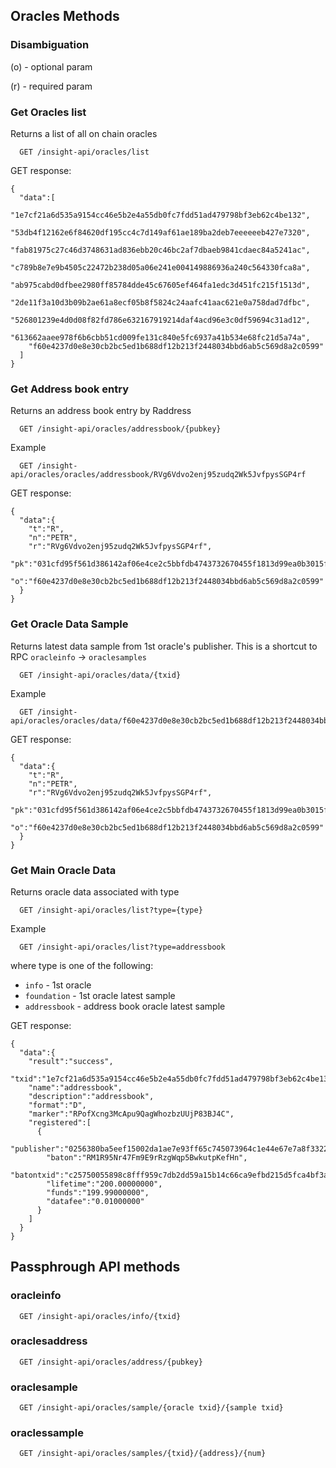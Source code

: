 ## Oracles Methods

### Disambiguation
(o) - optional param

(r) - required param

### Get Oracles list
Returns a list of all on chain oracles

```
  GET /insight-api/oracles/list
```

GET response:
```
{
  "data":[
    "1e7cf21a6d535a9154cc46e5b2e4a55db0fc7fdd51ad479798bf3eb62c4be132",
    "53db4f12162e6f84620df195cc4c7d149af61ae189ba2deb7eeeeeeb427e7320",
    "fab81975c27c46d3748631ad836ebb20c46bc2af7dbaeb9841cdaec84a5241ac",
    "c789b8e7e9b4505c22472b238d05a06e241e004149886936a240c564330fca8a",
    "ab975cabd0dfbee2980ff85784dde45c67605ef464fa1edc3d451fc215f1513d",
    "2de11f3a10d3b09b2ae61a8ecf05b8f5824c24aafc41aac621e0a758dad7dfbc",
    "526801239e4d0d08f82fd786e632167919214daf4acd96e3c0df59694c31ad12",
    "613662aaee978f6b6cbb51cd009fe131c840e5fc6937a41b534e68fc21d5a74a",
    "f60e4237d0e8e30cb2bc5ed1b688df12b213f2448034bbd6ab5c569d8a2c0599"
  ]
}
```

### Get Address book entry
Returns an address book entry by Raddress

```
  GET /insight-api/oracles/addressbook/{pubkey}
```

Example
```
  GET /insight-api/oracles/oracles/addressbook/RVg6Vdvo2enj95zudq2Wk5JvfpysSGP4rf
```

GET response:
```
{
  "data":{
    "t":"R",
    "n":"PETR",
    "r":"RVg6Vdvo2enj95zudq2Wk5JvfpysSGP4rf",
    "pk":"031cfd95f561d386142af06e4ce2c5bbfdb4743732670455f1813d99ea0b3015f1",
    "o":"f60e4237d0e8e30cb2bc5ed1b688df12b213f2448034bbd6ab5c569d8a2c0599"
  }
}
```

### Get Oracle Data Sample
Returns latest data sample from 1st oracle's publisher. This is a shortcut to RPC ```oracleinfo``` -> ```oraclesamples```

```
  GET /insight-api/oracles/data/{txid}
```

Example
```
  GET /insight-api/oracles/oracles/data/f60e4237d0e8e30cb2bc5ed1b688df12b213f2448034bbd6ab5c569d8a2c0599
```

GET response:
```
{
  "data":{
    "t":"R",
    "n":"PETR",
    "r":"RVg6Vdvo2enj95zudq2Wk5JvfpysSGP4rf",
    "pk":"031cfd95f561d386142af06e4ce2c5bbfdb4743732670455f1813d99ea0b3015f1",
    "o":"f60e4237d0e8e30cb2bc5ed1b688df12b213f2448034bbd6ab5c569d8a2c0599"
  }
}
```

### Get Main Oracle Data
Returns oracle data associated with type

```
  GET /insight-api/oracles/list?type={type}
```

Example
```
  GET /insight-api/oracles/list?type=addressbook
```

where type is one of the following:

- ```info``` - 1st oracle
- ```foundation``` - 1st oracle latest sample
- ```addressbook``` - address book oracle latest sample

GET response:
```
{
  "data":{
    "result":"success",
    "txid":"1e7cf21a6d535a9154cc46e5b2e4a55db0fc7fdd51ad479798bf3eb62c4be132",
    "name":"addressbook",
    "description":"addressbook",
    "format":"D",
    "marker":"RPofXcng3McApu9QagWhozbzUUjP83BJ4C",
    "registered":[
      {
        "publisher":"0256380ba5eef15002da1ae7e93ff65c745073964c1e44e67e7a8f3322036d5dbb",
        "baton":"RM1R95Nr47Fm9E9rRzgWqp5BwkutpKefHn",
        "batontxid":"c25750055898c8fff959c7db2dd59a15b14c66ca9efbd215d5fca4bf3a430f17",
        "lifetime":"200.00000000",
        "funds":"199.99000000",
        "datafee":"0.01000000"
      }
    ]
  }
}
```

## Passphrough API methods

### oracleinfo

```
  GET /insight-api/oracles/info/{txid}
```

### oraclesaddress

```
  GET /insight-api/oracles/address/{pubkey}
```

### oraclesample

```
  GET /insight-api/oracles/sample/{oracle txid}/{sample txid}
```

### oraclessample

```
  GET /insight-api/oracles/samples/{txid}/{address}/{num}
```